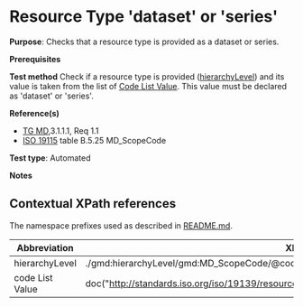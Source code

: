 # Resource Type 'dataset' or 'series'

**Purpose**: Checks that a resource type is provided as a dataset or series.

**Prerequisites**

**Test method**
Check if a resource type is provided ([hierarchyLevel](#hierarchyLevel)) and its value is taken from the list of [Code List Value](#codeListValue).
This value must be declared as 'dataset' or 'series'.

**Reference(s)**	 

* [TG MD](http://inspire.ec.europa.eu/id/ats/metadata/2.0/datasets-and-series/README#ref_TG_MD),3.1.1.1, Req 1.1
* [ISO 19115](http://inspire.ec.europa.eu/id/ats/metadata/2.0/datasets-and-series/README#ref_ISO_19115) table B.5.25 MD_ScopeCode 

**Test type**: Automated

**Notes**

## Contextual XPath references

The namespace prefixes used as described in [README.md](http://inspire.ec.europa.eu/id/ats/metadata/2.0/datasets-and-series/README#namespaces).

Abbreviation                                   |  XPath expression (relative to gmd:MD_Metadata)
-----------------------------------------------| ------------------------------------------------------------------
<a name="hierarchyLevel"></a> hierarchyLevel | ./gmd:hierarchyLevel/gmd:MD_ScopeCode/@codeListValue
<a name="codeListValue"></a> code List Value | doc("http://standards.iso.org/iso/19139/resources/gmxCodelists.xml)//gmx:CodeListDictionary[@gml:id='MD_ScopeCode']//gml:identifier/text()